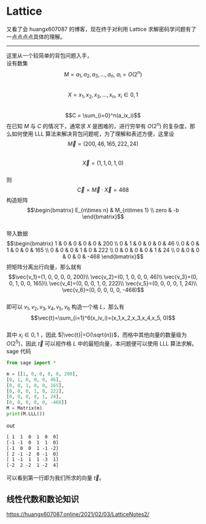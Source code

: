 # Lattice

又看了会 huangx607087 的博客，现在终于对利用 Lattice 求解密码学问题有了一点点点点具体的理解。  

---
这里从一个较简单的背包问题入手，  
设有数集
$$M = a_1, a_2, a_3,…, a_n, \ a_i = O(2^n)$$  
$$X = x_1, x_2, x_3,…, x_n, \ x_i\in 0, 1$$  
$$C = \sum_{i=0}^n(a_ix_i)$$
在已知 $M$ 与 $C$ 的情况下，通常求 $X$ 是困难的，进行穷举有 $O(2^n)$ 的复杂度，那么如何使用 LLL 算法来解决背包问题呢，为了理解和表述方便，这里设  
$$\vec{M} = (200, 46, 165, 222, 24)$$  
$$\vec{X} = (1, 1, 0, 1, 0)$$  
则
$$\vec{C} = \vec{M}\cdot\vec{X}=468$$
构造矩阵
$$\begin{bmatrix}
E_{n\times n} & M_{n\times 1} \\
zero & -b
\end{bmatrix}$$  
带入数据  
$$\begin{bmatrix}
1 & 0 & 0 & 0 & 0 & 200 \\
0 & 1 & 0 & 0 & 0 & 46 \\
0 & 0 & 1 & 0 & 0 & 165 \\
0 & 0 & 0 & 1 & 0 & 222 \\
0 & 0 & 0 & 0 & 1 & 24 \\
0 & 0 & 0 & 0 & 0 & -468
\end{bmatrix}$$
把矩阵分离出行向量，那么就有  
$$\vec{v_1}=(1, 0, 0, 0, 0, 200)\\
\vec{v_2}=(0, 1, 0, 0, 0, 46)\\
\vec{v_3}=(0, 0, 1, 0, 0, 165)\\
\vec{v_4}=(0, 0, 0, 1, 0, 222)\\
\vec{v_5}=(0, 0, 0, 0, 1, 24)\\
\vec{v_6}=(0, 0, 0, 0, 0, -468)$$  
即可以 $v_1,v_2,v_3,v_4,v_5,v_6$ 构造一个格 $L$，那么有  
$$\vec{t}=\sum_{i=1}^6(x_iv_i)=(x_1,x_2,x_3,x_4,x_5, 0)$$  
其中 $x_i\in 0,1$ ，因此 $|\vec{t}|=O(\sqrt{n})$，而格中其他向量的数量级为 $O(2^5)$，因此 $\vec{t}$ 可以视作格 $L$ 中的最短向量，本问题便可以使用 LLL 算法求解。  
sage 代码

```py
from sage import *

m = [[1, 0, 0, 0, 0, 200],
[0, 1, 0, 0, 0, 46],
[0, 0, 1, 0, 0, 165],
[0, 0, 0, 1, 0, 222],
[0, 0, 0, 0, 1, 24],
[0, 0, 0, 0, 0, -468]]
M = Matrix(m)
print(M.LLL())
```

out

```txt
[ 1  1  0  1  0  0]
[-1 -1  0  1  1  0]
[-1  0  0  1 -1 -2]
[ 2 -1 -2  0 -1  0]
[ 1 -1  1  1 -3  1]
[-2  2 -2  1 -2  4]
```

可以看到第一行即为我们所求的向量 $\vec{t}$。

## 线性代数和数论知识

<https://huangx607087.online/2021/02/03/LatticeNotes2/>
